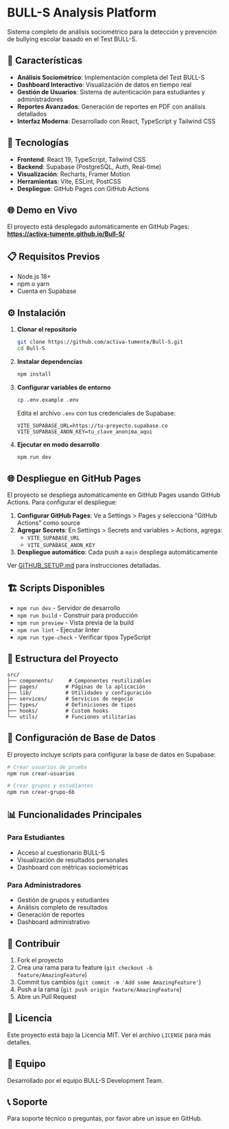 # BULL-S Analysis Platform

Sistema completo de análisis sociométrico para la detección y prevención de bullying escolar basado en el Test BULL-S.

## 🎯 Características

- **Análisis Sociométrico**: Implementación completa del Test BULL-S
- **Dashboard Interactivo**: Visualización de datos en tiempo real
- **Gestión de Usuarios**: Sistema de autenticación para estudiantes y administradores
- **Reportes Avanzados**: Generación de reportes en PDF con análisis detallados
- **Interfaz Moderna**: Desarrollado con React, TypeScript y Tailwind CSS

## 🚀 Tecnologías

- **Frontend**: React 19, TypeScript, Tailwind CSS
- **Backend**: Supabase (PostgreSQL, Auth, Real-time)
- **Visualización**: Recharts, Framer Motion
- **Herramientas**: Vite, ESLint, PostCSS
- **Despliegue**: GitHub Pages con GitHub Actions

## 🌐 Demo en Vivo

El proyecto está desplegado automáticamente en GitHub Pages:
**https://activa-tumente.github.io/Bull-S/**

## 📋 Requisitos Previos

- Node.js 18+ 
- npm o yarn
- Cuenta en Supabase

## ⚙️ Instalación

1. **Clonar el repositorio**
   ```bash
   git clone https://github.com/activa-tumente/Bull-S.git
   cd Bull-S
   ```

2. **Instalar dependencias**
   ```bash
   npm install
   ```

3. **Configurar variables de entorno**
   ```bash
   cp .env.example .env
   ```
   
   Edita el archivo `.env` con tus credenciales de Supabase:
   ```env
   VITE_SUPABASE_URL=https://tu-proyecto.supabase.co
   VITE_SUPABASE_ANON_KEY=tu_clave_anonima_aqui
   ```

4. **Ejecutar en modo desarrollo**
   ```bash
   npm run dev
   ```

## 🌐 Despliegue en GitHub Pages

El proyecto se despliega automáticamente en GitHub Pages usando GitHub Actions. Para configurar el despliegue:

1. **Configurar GitHub Pages**: Ve a Settings > Pages y selecciona "GitHub Actions" como source
2. **Agregar Secrets**: En Settings > Secrets and variables > Actions, agrega:
   - `VITE_SUPABASE_URL`
   - `VITE_SUPABASE_ANON_KEY`
3. **Despliegue automático**: Cada push a `main` despliega automáticamente

Ver [GITHUB_SETUP.md](./GITHUB_SETUP.md) para instrucciones detalladas.

## 🏗️ Scripts Disponibles

- `npm run dev` - Servidor de desarrollo
- `npm run build` - Construir para producción
- `npm run preview` - Vista previa de la build
- `npm run lint` - Ejecutar linter
- `npm run type-check` - Verificar tipos TypeScript

## 📁 Estructura del Proyecto

```
src/
├── components/     # Componentes reutilizables
├── pages/         # Páginas de la aplicación
├── lib/           # Utilidades y configuración
├── services/      # Servicios de negocio
├── types/         # Definiciones de tipos
├── hooks/         # Custom hooks
└── utils/         # Funciones utilitarias
```

## 🔧 Configuración de Base de Datos

El proyecto incluye scripts para configurar la base de datos en Supabase:

```bash
# Crear usuarios de prueba
npm run crear-usuarios

# Crear grupos y estudiantes
npm run crear-grupo-6b
```

## 📊 Funcionalidades Principales

### Para Estudiantes
- Acceso al cuestionario BULL-S
- Visualización de resultados personales
- Dashboard con métricas sociométricas

### Para Administradores
- Gestión de grupos y estudiantes
- Análisis completo de resultados
- Generación de reportes
- Dashboard administrativo

## 🤝 Contribuir

1. Fork el proyecto
2. Crea una rama para tu feature (`git checkout -b feature/AmazingFeature`)
3. Commit tus cambios (`git commit -m 'Add some AmazingFeature'`)
4. Push a la rama (`git push origin feature/AmazingFeature`)
5. Abre un Pull Request

## 📄 Licencia

Este proyecto está bajo la Licencia MIT. Ver el archivo `LICENSE` para más detalles.

## 👥 Equipo

Desarrollado por el equipo BULL-S Development Team.

## 📞 Soporte

Para soporte técnico o preguntas, por favor abre un issue en GitHub.

